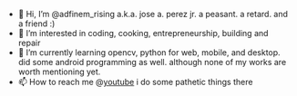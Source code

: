 - 👋 Hi, I’m @adfinem_rising a.k.a. jose a. perez jr. a peasant. a retard. and a friend :)
- 👀 I’m interested in coding, cooking, entrepreneurship, building and repair
- 🌱 I’m currently learning opencv, python for web, mobile, and desktop. did some android programming as well. although none of my works are worth mentioning yet.
- 📫 How to reach me @[youtube](https://www.youtube.com/c/adfinemrising) i do some pathetic things there

<!---
meseril/meseril is a ✨ special ✨ repository because its `README.md` (this file) appears on your GitHub profile.
You can click the Preview link to take a look at your changes.
--->
